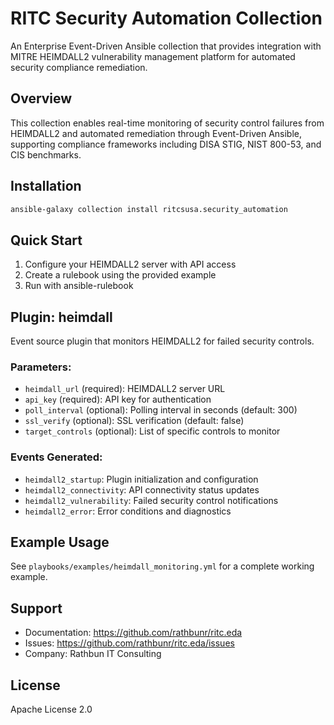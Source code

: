 # RITC Security Automation Collection

An Enterprise Event-Driven Ansible collection that provides integration with MITRE HEIMDALL2 vulnerability management platform for automated security compliance remediation.

## Overview

This collection enables real-time monitoring of security control failures from HEIMDALL2 and automated remediation through Event-Driven Ansible, supporting compliance frameworks including DISA STIG, NIST 800-53, and CIS benchmarks.

## Installation

```bash
ansible-galaxy collection install ritcsusa.security_automation
```

## Quick Start

1. Configure your HEIMDALL2 server with API access
2. Create a rulebook using the provided example
3. Run with ansible-rulebook

## Plugin: heimdall

Event source plugin that monitors HEIMDALL2 for failed security controls.

### Parameters:
- `heimdall_url` (required): HEIMDALL2 server URL
- `api_key` (required): API key for authentication  
- `poll_interval` (optional): Polling interval in seconds (default: 300)
- `ssl_verify` (optional): SSL verification (default: false)
- `target_controls` (optional): List of specific controls to monitor

### Events Generated:
- `heimdall2_startup`: Plugin initialization and configuration
- `heimdall2_connectivity`: API connectivity status updates
- `heimdall2_vulnerability`: Failed security control notifications
- `heimdall2_error`: Error conditions and diagnostics

## Example Usage

See `playbooks/examples/heimdall_monitoring.yml` for a complete working example.

## Support

- Documentation: https://github.com/rathbunr/ritc.eda
- Issues: https://github.com/rathbunr/ritc.eda/issues
- Company: Rathbun IT Consulting

## License

Apache License 2.0

